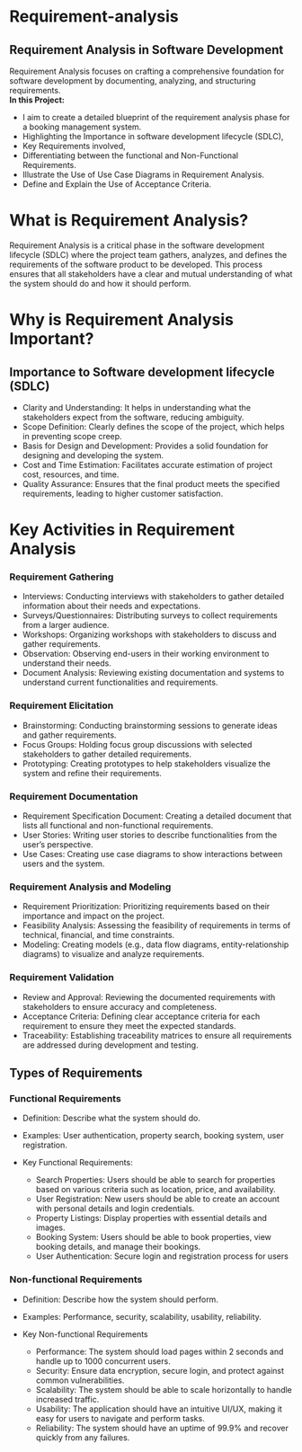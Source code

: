 # Requirement-analysis
## Requirement Analysis in Software Development
   Requirement Analysis focuses on crafting a comprehensive foundation for software development by documenting, analyzing, and structuring requirements.  
   **In this Project:** 
  - I aim to create a detailed blueprint of the requirement analysis phase for a booking management system. 
  - Highlighting the Importance in software development lifecycle (SDLC),
  -  Key Requirements involved,
  -  Differentiating between the functional and Non-Functional Requirements.
  -  Illustrate the Use of Use Case Diagrams in Requirement Analysis.
  -  Define and Explain the Use of Acceptance Criteria.

# What is Requirement Analysis?
Requirement Analysis is a critical phase in the software development lifecycle (SDLC) where the project team gathers, analyzes, and defines the requirements of the software product to be developed. This process ensures that all stakeholders have a clear and mutual understanding of what the system should do and how it should perform.

# Why is Requirement Analysis Important?
## Importance to Software development lifecycle (SDLC)
   - Clarity and Understanding: It helps in understanding what the stakeholders expect from the software, reducing ambiguity.
   - Scope Definition: Clearly defines the scope of the project, which helps in preventing scope creep.
   - Basis for Design and Development: Provides a solid foundation for designing and developing the system.
   - Cost and Time Estimation: Facilitates accurate estimation of project cost, resources, and time.
   - Quality Assurance: Ensures that the final product meets the specified requirements, leading to higher customer satisfaction.

# Key Activities in Requirement Analysis
### Requirement Gathering
   - Interviews: Conducting interviews with stakeholders to gather detailed information about their needs and expectations.
   - Surveys/Questionnaires: Distributing surveys to collect requirements from a larger audience.
   - Workshops: Organizing workshops with stakeholders to discuss and gather requirements.
   - Observation: Observing end-users in their working environment to understand their needs.
   - Document Analysis: Reviewing existing documentation and systems to understand current functionalities and requirements.
     
### Requirement Elicitation
   - Brainstorming: Conducting brainstorming sessions to generate ideas and gather requirements.
   - Focus Groups: Holding focus group discussions with selected stakeholders to gather detailed requirements.
   - Prototyping: Creating prototypes to help stakeholders visualize the system and refine their requirements.

### Requirement Documentation
   - Requirement Specification Document: Creating a detailed document that lists all functional and non-functional requirements.
   - User Stories: Writing user stories to describe functionalities from the user’s perspective.
   - Use Cases: Creating use case diagrams to show interactions between users and the system.

### Requirement Analysis and Modeling
   - Requirement Prioritization: Prioritizing requirements based on their importance and impact on the project.
   - Feasibility Analysis: Assessing the feasibility of requirements in terms of technical, financial, and time constraints.
   - Modeling: Creating models (e.g., data flow diagrams, entity-relationship diagrams) to visualize and analyze requirements.

### Requirement Validation
   - Review and Approval: Reviewing the documented requirements with stakeholders to ensure accuracy and completeness.
   - Acceptance Criteria: Defining clear acceptance criteria for each requirement to ensure they meet the expected standards.
   - Traceability: Establishing traceability matrices to ensure all requirements are addressed during development and testing.

## Types of Requirements 
### Functional Requirements
   - Definition: Describe what the system should do.
   - Examples: User authentication, property search, booking system, user registration.

   - Key Functional Requirements:
        - Search Properties: Users should be able to search for properties based on various criteria such as location, price, and availability.
        - User Registration: New users should be able to create an account with personal details and login credentials.
        - Property Listings: Display properties with essential details and images.
        - Booking System: Users should be able to book properties, view booking details, and manage their bookings.
        - User Authentication: Secure login and registration process for users



### Non-functional Requirements
   - Definition: Describe how the system should perform.
   - Examples: Performance, security, scalability, usability, reliability.

   - Key Non-functional Requirements
      - Performance: The system should load pages within 2 seconds and handle up to 1000 concurrent users.
      - Security: Ensure data encryption, secure login, and protect against common vulnerabilities.
      - Scalability: The system should be able to scale horizontally to handle increased traffic.
      - Usability: The application should have an intuitive UI/UX, making it easy for users to navigate and perform tasks.
      - Reliability: The system should have an uptime of 99.9% and recover quickly from any failures.

